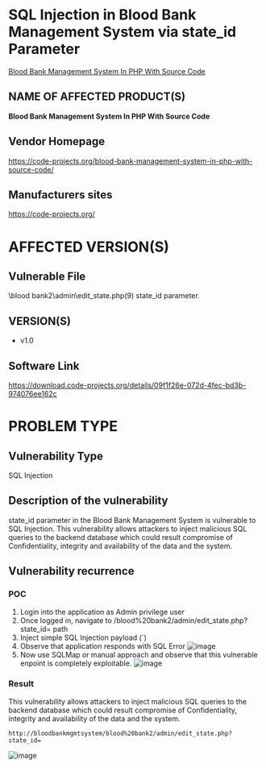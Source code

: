# SQL Injection in Blood Bank Management System via state_id Parameter

[Blood Bank Management System In PHP With Source Code](https://code-projects.org/blood-bank-management-system-in-php-with-source-code/)

## NAME OF AFFECTED PRODUCT(S)

**Blood Bank Management System In PHP With Source Code**

## Vendor Homepage

https://code-projects.org/blood-bank-management-system-in-php-with-source-code/

##  **Manufacturers sites**

https://code-projects.org/

# AFFECTED  VERSION(S)

## Vulnerable File

\blood bank2\admin\edit_state.php(9) state_id parameter.

## VERSION(S)

-  v1.0

## Software Link

https://download.code-projects.org/details/09f1f26e-072d-4fec-bd3b-974076ee162c

# PROBLEM TYPE

## Vulnerability Type

SQL Injection

## **Description of the vulnerability**

state_id parameter in the Blood Bank Management System is vulnerable to SQL Injection. This vulnerability allows attackers to inject malicious SQL queries to the backend database which could result compromise of Confidentiality, integrity and availability of the data and the system.


## **Vulnerability recurrence**

### **POC**
1. Login into the application as Admin privilege user
2. Once logged in, navigate to /blood%20bank2/admin/edit_state.php?state_id= path
3. Inject simple SQL Injection payload (`)
4. Observe that application responds with SQL Error
   ![image](https://github.com/user-attachments/assets/e8cd1c81-cad9-43b8-8d6c-3e9911403983)
5. Now use SQLMap or manual approach and observe that this vulnerable enpoint is completely exploitable.
   ![image](https://github.com/user-attachments/assets/87bb907f-7f51-4d0b-86aa-751ba09fd39c)

### Result

This vulnerability allows attackers to inject malicious SQL queries to the backend database which could result compromise of Confidentiality, integrity and availability of the data and the system.
```
http://bloodbankmgmtsystem/blood%20bank2/admin/edit_state.php?state_id=
```
![image](https://github.com/user-attachments/assets/157c481c-7062-43ad-80ad-21ff1627469b)


